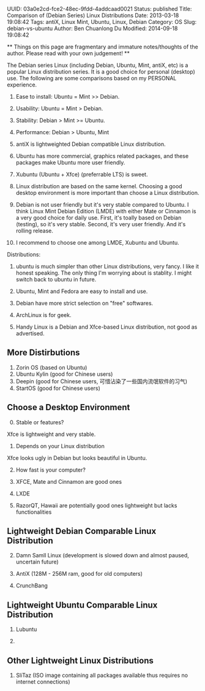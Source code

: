 UUID: 03a0e2cd-fce2-48ec-9fdd-4addcaad0021
Status: published
Title: Comparison of (Debian Series) Linux Distributions
Date: 2013-03-18 19:08:42
Tags: antiX, Linux Mint, Ubuntu, Linux, Debian
Category: OS
Slug: debian-vs-ubuntu
Author: Ben Chuanlong Du
Modified: 2014-09-18 19:08:42

**
Things on this page are fragmentary and immature notes/thoughts of the author. 
Please read with your own judgement!
**
 

The Debian series Linux 
(including Debian, Ubuntu, Mint, antiX, etc) is a popular Linux distribution series. 
It is a good choice for personal (desktop) use. 
The following are some comparisons based on my PERSONAL experience.

1. Ease to install: Ubuntu = Mint >> Debian.

2. Usability: Ubuntu = Mint > Debian.

2. Stability: Debian > Mint >= Ubuntu.

3. Performance: Debian > Ubuntu, Mint

4. antiX is lightweighted Debian compatible Linux distribution.

5. Ubuntu has more commercial, graphics related packages,
and these packages make Ubuntu more user friendly.
6. Xubuntu (Ubuntu + Xfce) (preferrable LTS) is sweet.

7. Linux distribution are based on the same kernel. 
Choosing a good desktop environment is more important than choose a Linux distribution.

8. Debian is not user friendly but it's very stable compared to Ubuntu. 
I think Linux Mint Debian Edition (LMDE) with either Mate or Cinnamon 
is a very good choice for daily use.
First, it's toally based on Debian (testing), so it's very stable. 
Second, it's very user friendly.
And it's rolling release.

9. I recommend to choose one among LMDE, Xubuntu and Ubuntu.

Distributions:

1. ubuntu is much simpler than other Linux distributions, very fancy. 
I like it honest speaking. 
The only thing I'm worrying about is stablity. I might switch back to ubuntu in future. 

1. Ubuntu, Mint and Fedora are easy to install and use. 

2. Debian have more strict selection on "free" softwares.

3. ArchLinux is for geek. 

3. Handy Linux is a Debian and Xfce-based Linux distribution,
not good as advertised.


## More Distirbutions

1. Zorin OS (based on Ubuntu)
2. Ubuntu Kylin (good for Chinese users)
2. Deepin (good for Chinese users, 可惜沾染了一些国内流氓软件的习气)
3. StartOS (good for Chinese users)


## Choose a Desktop Environment

0. Stable or features?

Xfce is lightweight and very stable.

1. Depends on your Linux distribution

Xfce looks ugly in Debian but looks beautiful in Ubuntu.

2. How fast is your computer?

3. XFCE, Mate and Cinnamon are good ones

4. LXDE 

5. RazorQT, Hawaii are potentially good ones
lightweight but lacks functionalities


## Lightweight Debian Comparable Linux Distribution

2. Damn Samll Linux (development is slowed down and almost paused, uncertain future)

1. AntiX (128M - 256M ram, good for old computers)

3. CrunchBang 

## Lightweight Ubuntu Comparable Linux Distribution

1. Lubuntu

2. 

## Other Lightweight Linux Distributions

1. SliTaz (ISO image containing all packages available thus requires no internet connections)


